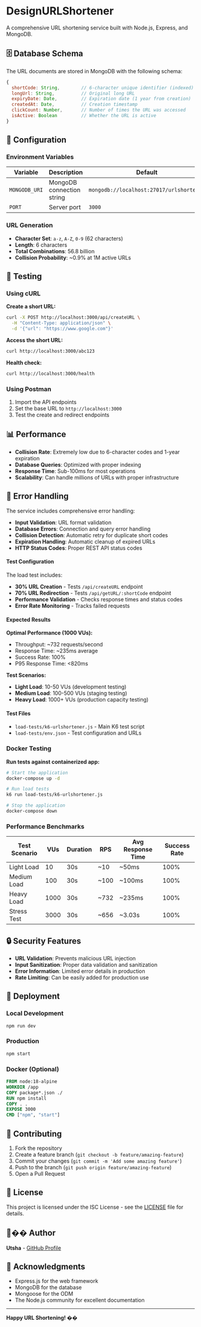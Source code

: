 
# DesignURLShortener

A comprehensive URL shortening service built with Node.js, Express, and MongoDB.

## 🗄️ Database Schema

The URL documents are stored in MongoDB with the following schema:

```javascript
{
  shortCode: String,        // 6-character unique identifier (indexed)
  longUrl: String,          // Original long URL
  expiryDate: Date,         // Expiration date (1 year from creation)
  createdAt: Date,          // Creation timestamp
  clickCount: Number,       // Number of times the URL was accessed
  isActive: Boolean         // Whether the URL is active
}
```

## 🔧 Configuration

### Environment Variables

| Variable | Description | Default |
|----------|-------------|---------|
| `MONGODB_URI` | MongoDB connection string | `mongodb://localhost:27017/urlshortener` |
| `PORT` | Server port | `3000` |

### URL Generation

- **Character Set**: `a-z`, `A-Z`, `0-9` (62 characters)
- **Length**: 6 characters
- **Total Combinations**: 56.8 billion
- **Collision Probability**: ~0.9% at 1M active URLs

## 🧪 Testing

### Using cURL

**Create a short URL:**
```bash
curl -X POST http://localhost:3000/api/createURL \
  -H "Content-Type: application/json" \
  -d '{"url": "https://www.google.com"}'
```

**Access the short URL:**
```bash
curl http://localhost:3000/abc123
```

**Health check:**
```bash
curl http://localhost:3000/health
```

### Using Postman

1. Import the API endpoints
2. Set the base URL to `http://localhost:3000`
3. Test the create and redirect endpoints

## 📊 Performance

- **Collision Rate**: Extremely low due to 6-character codes and 1-year expiration
- **Database Queries**: Optimized with proper indexing
- **Response Time**: Sub-100ms for most operations
- **Scalability**: Can handle millions of URLs with proper infrastructure

## 🚨 Error Handling

The service includes comprehensive error handling:

- **Input Validation**: URL format validation
- **Database Errors**: Connection and query error handling
- **Collision Detection**: Automatic retry for duplicate short codes
- **Expiration Handling**: Automatic cleanup of expired URLs
- **HTTP Status Codes**: Proper REST API status codes


#### Test Configuration

The load test includes:
- **30% URL Creation** - Tests `/api/createURL` endpoint
- **70% URL Redirection** - Tests `/api/getURL/:shortCode` endpoint
- **Performance Validation** - Checks response times and status codes
- **Error Rate Monitoring** - Tracks failed requests

#### Expected Results

**Optimal Performance (1000 VUs):**
- Throughput: ~732 requests/second
- Response Time: ~235ms average
- Success Rate: 100%
- P95 Response Time: <820ms

**Test Scenarios:**
- **Light Load**: 10-50 VUs (development testing)
- **Medium Load**: 100-500 VUs (staging testing)
- **Heavy Load**: 1000+ VUs (production capacity testing)

#### Test Files

- `load-tests/k6-urlshortener.js` - Main K6 test script
- `load-tests/env.json` - Test configuration and URLs

### Docker Testing

**Run tests against containerized app:**
```bash
# Start the application
docker-compose up -d

# Run load tests
k6 run load-tests/k6-urlshortener.js

# Stop the application
docker-compose down
```

### Performance Benchmarks

| Test Scenario | VUs | Duration | RPS | Avg Response Time | Success Rate |
|---------------|-----|----------|-----|-------------------|--------------|
| Light Load    | 10  | 30s      | ~10 | ~50ms            | 100%         |
| Medium Load   | 100 | 30s      | ~100| ~100ms           | 100%         |
| Heavy Load    | 1000| 30s      | ~732| ~235ms           | 100%         |
| Stress Test   | 3000| 30s      | ~656| ~3.03s           | 100%         |

## 🔒 Security Features

- **URL Validation**: Prevents malicious URL injection
- **Input Sanitization**: Proper data validation and sanitization
- **Error Information**: Limited error details in production
- **Rate Limiting**: Can be easily added for production use

## 🚀 Deployment

### Local Development
```bash
npm run dev
```

### Production
```bash
npm start
```

### Docker (Optional)
```dockerfile
FROM node:18-alpine
WORKDIR /app
COPY package*.json ./
RUN npm install
COPY . .
EXPOSE 3000
CMD ["npm", "start"]
```

## 🤝 Contributing

1. Fork the repository
2. Create a feature branch (`git checkout -b feature/amazing-feature`)
3. Commit your changes (`git commit -m 'Add some amazing feature'`)
4. Push to the branch (`git push origin feature/amazing-feature`)
5. Open a Pull Request

## 📝 License

This project is licensed under the ISC License - see the [LICENSE](LICENSE) file for details.

## 👨‍�� Author

**Utsha** - [GitHub Profile](https://github.com/Utsaghosh15)

## 🙏 Acknowledgments

- Express.js for the web framework
- MongoDB for the database
- Mongoose for the ODM
- The Node.js community for excellent documentation

---

**Happy URL Shortening! ��**